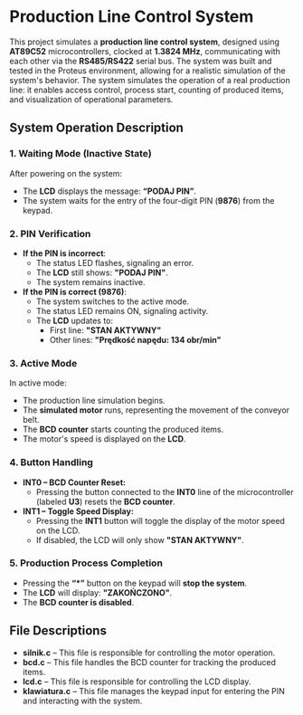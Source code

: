 # Production Line Control System 
This project simulates a **production line control system**, designed using **AT89C52** microcontrollers, clocked at **1.3824 MHz**, communicating with each other via the **RS485/RS422** serial bus.
The system was built and tested in the Proteus environment, allowing for a realistic simulation of the system's behavior.
The system simulates the operation of a real production line: it enables access control, process start, counting of produced items, and visualization of operational parameters.

## System Operation Description
### 1. Waiting Mode (Inactive State)
After powering on the system:
- The **LCD** displays the message: **“PODAJ PIN”**.
- The system waits for the entry of the four-digit PIN (**9876**) from the keypad.
### 2. PIN Verification
- **If the PIN is incorrect**:
  - The status LED flashes, signaling an error.
  - The **LCD** still shows: **"PODAJ PIN"**.
  - The system remains inactive.
- **If the PIN is correct (9876)**:
  - The system switches to the active mode.
  - The status LED remains ON, signaling activity.
  - The **LCD** updates to:
    - First line: **"STAN AKTYWNY"**
    - Other lines: **"Prędkość napędu:     134 obr/min"**
### 3. Active Mode
In active mode:
- The production line simulation begins.
- The **simulated motor** runs, representing the movement of the conveyor belt.
- The **BCD counter** starts counting the produced items.
- The motor's speed is displayed on the **LCD**.
### 4. Button Handling
- **INT0 – BCD Counter Reset:**
  - Pressing the button connected to the **INT0** line of the microcontroller (labeled **U3**) resets the **BCD counter**.
- **INT1 – Toggle Speed Display:**
  - Pressing the **INT1** button will toggle the display of the motor speed on the LCD.
  - If disabled, the LCD will only show **"STAN AKTYWNY"**.
### 5. Production Process Completion
- Pressing the **“*”** button on the keypad will **stop the system**.
- The **LCD** will display: **"ZAKOŃCZONO"**.
- The **BCD counter is disabled**.
## File Descriptions
- **silnik.c** – This file is responsible for controlling the motor operation.  
- **bcd.c** – This file handles the BCD counter for tracking the produced items.  
- **lcd.c** – This file is responsible for controlling the LCD display.  
- **klawiatura.c** – This file manages the keypad input for entering the PIN and interacting with the system.  


